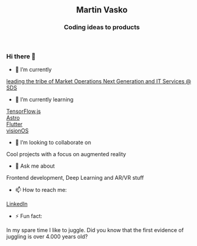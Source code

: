 <h2 align="center" >
    Martin Vasko
</h2>
<h3 align="center" >Coding ideas to products</h3>
<br />

### Hi there 👋


- 🔭 I’m currently

[leading the tribe of Market Operations Next Generation and IT Services @ SDS](https://www.sds.at/)

- 🌱 I’m currently learning

[TensorFlow.js](https://www.tensorflow.org/js/) <br />
[Astro](https://astro.build/) <br />
[Flutter](https://flutter.dev/) <br />
[visionOS](https://developer.apple.com/documentation/visionos)

- 👯 I’m looking to collaborate on

Cool projects with a focus on augmented reality

- 💬 Ask me about

Frontend development, Deep Learning and AR/VR stuff

- 📫 How to reach me:

[LinkedIn](https://www.linkedin.com/in/vaskomartin/)

- ⚡ Fun fact:

In my spare time I like to juggle. Did you know that the first evidence of juggling is over 4.000 years old?
